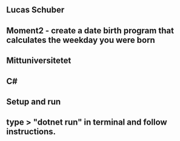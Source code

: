 ## Lucas Schuber
## Moment2 - create a date birth program that calculates the weekday you were born
## Mittuniversitetet
## C#

## Setup and run

## type > "dotnet run" in terminal and follow instructions.